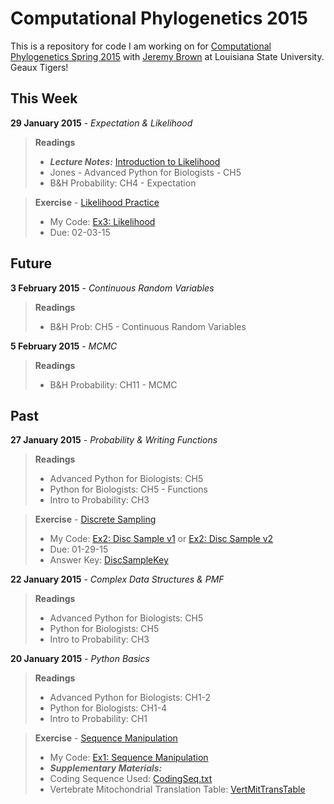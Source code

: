 Computational Phylogenetics 2015
=======

This is a repository for code I am working on for [Computational Phylogenetics Spring 2015](https://github.com/jembrown/CompPhylo_Spr2015) with [Jeremy Brown](https://github.com/jembrown) at Louisiana State University. Geaux Tigers!

This Week
-------
**29 January 2015** - *Expectation & Likelihood*
>**Readings**
> - ***Lecture Notes:*** [Introduction to Likelihood](https://github.com/jembrown/CompPhylo_Spr2015/blob/master/LikelihoodExercise_InClass_1.29.15.py)
> - Jones - Advanced Python for Biologists - CH5
> - B&H Probability: CH4 - Expectation

>**Exercise** - [Likelihood Practice](CompPhylo_Spr2015/LikelihoodExercise_InClass_1.29.15.py)
> - My Code: [Ex3: Likelihood](Exercises/Ex3-Likelihood.py)
> - Due: 02-03-15

Future
-------

**3 February 2015** - *Continuous Random Variables* 
>**Readings**
> - B&H Prob: CH5 - Continuous Random Variables

**5 February 2015** - *MCMC* 
>**Readings**
> - B&H Probability: CH11 - MCMC

Past
-------

**27 January 2015** - *Probability & Writing Functions*
>**Readings**
> - Advanced Python for Biologists: CH5
> - Python for Biologists: CH5 - Functions
> - Intro to Probability: CH3

>**Exercise** - [Discrete Sampling](CompPhylo_Spr2015/Exercise2_discSamp.txt)
> - My Code: [Ex2: Disc Sample v1](CompPhylo2015/Exercises/Ex2-DiscSample.py) or [Ex2: Disc Sample v2](CompPhylo2015/Exercises/Ex2-DiscSample_v2.py)
> - Due: 01-29-15
> - Answer Key: [DiscSampleKey](https://github.com/jembrown/CompPhylo_Spr2015/blob/master/Exercise2_discSamp.py)

**22 January 2015** - *Complex Data Structures & PMF*
>**Readings**
> - Advanced Python for Biologists: CH5
> - Python for Biologists: CH5
> - Intro to Probability: CH3

**20 January 2015** - *Python Basics*
>**Readings**
> - Advanced Python for Biologists: CH1-2
> - Python for Biologists: CH1-4
> - Intro to Probability: CH1

>**Exercise** - [Sequence Manipulation](https://github.com/jembrown/CompPhylo_Spr2015/blob/master/Exercise1_SeqManip.txt)
> - My Code: [Ex1: Sequence Manipulation](CompPhylo2015/Exercises/Ex1-SeqManip.py)
> - ***Supplementary Materials:***
> - Coding Sequence Used: [CodingSeq.txt](CompPhylo2015/Exercises/CodingSeq.txt)
> - Vertebrate Mitochondrial Translation Table: [VertMitTransTable](CompPhylo2015/Exercises/VertMitTransTable.txt)
